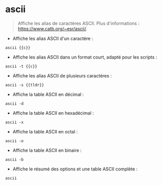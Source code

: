 # ascii

> Affiche les alias de caractères ASCII.
> Plus d'informations : <https://www.catb.org/~esr/ascii/>.

- Affiche les alias ASCII d'un caractère :

`ascii {{c}}`

- Affiche les alias ASCII dans un format court, adapté pour les scripts :

`ascii -t {{c}}`

- Affiche les alias ASCII de plusieurs caractères :

`ascii -s {{tldr}}`

- Affiche la table ASCII en décimal :

`ascii -d`

- Affiche la table ASCII en hexadécimal :

`ascii -x`

- Affiche la table ASCII en octal :

`ascii -o`

- Affiche la table ASCII en binaire :

`ascii -b`

- Affiche le résumé des options et une table ASCII complète :

`ascii`
